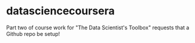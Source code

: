 datasciencecoursera
===================

Part two of course work for "The Data Scientist's Toolbox" requests that a Github repo be setup!
